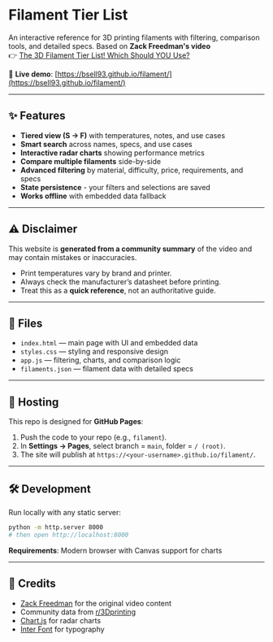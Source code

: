 # Filament Tier List

An interactive reference for 3D printing filaments with filtering, comparison tools, and detailed specs. Based on **Zack Freedman's video**  
👉 [The 3D Filament Tier List! Which Should YOU Use?](https://youtu.be/weeG9yOp3i4)

🔗 **Live demo**: [https://bsell93.github.io/filament/](https://bsell93.github.io/filament/)

---

## ✨ Features

- **Tiered view (S → F)** with temperatures, notes, and use cases
- **Smart search** across names, specs, and use cases
- **Interactive radar charts** showing performance metrics
- **Compare multiple filaments** side-by-side
- **Advanced filtering** by material, difficulty, price, requirements, and specs
- **State persistence** - your filters and selections are saved
- **Works offline** with embedded data fallback

---

## ⚠️ Disclaimer
This website is **generated from a community summary** of the video and may contain mistakes or inaccuracies.  
- Print temperatures vary by brand and printer.  
- Always check the manufacturer’s datasheet before printing.  
- Treat this as a **quick reference**, not an authoritative guide.

---

## 📂 Files
- `index.html` — main page with UI and embedded data
- `styles.css` — styling and responsive design
- `app.js` — filtering, charts, and comparison logic
- `filaments.json` — filament data with detailed specs

---

## 🚀 Hosting
This repo is designed for **GitHub Pages**:
1. Push the code to your repo (e.g., `filament`).
2. In **Settings → Pages**, select branch = `main`, folder = `/ (root)`.
3. The site will publish at `https://<your-username>.github.io/filament/`.

---

## 🛠 Development
Run locally with any static server:

```bash
python -m http.server 8000
# then open http://localhost:8000
```

**Requirements**: Modern browser with Canvas support for charts

---

## 🙌 Credits

* [Zack Freedman](https://www.youtube.com/c/ZackFreedman) for the original video content
* Community data from [r/3Dprinting](https://www.reddit.com/r/3Dprinting)
* [Chart.js](https://www.chartjs.org/) for radar charts
* [Inter Font](https://rsms.me/inter/) for typography
